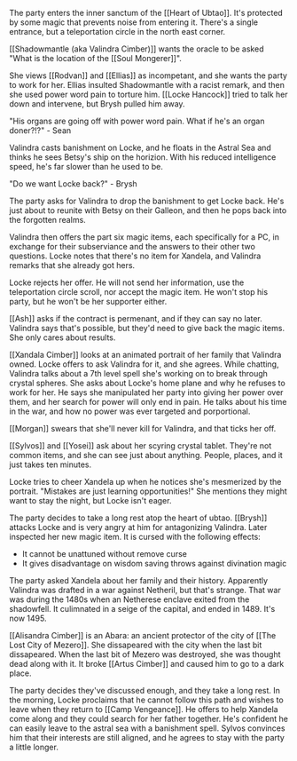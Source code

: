 The party enters the inner sanctum of the [[Heart of Ubtao]]. It's protected by some magic that prevents noise from entering it. There's a single entrance, but a teleportation circle in the north east corner.

[[Shadowmantle (aka Valindra Cimber)]] wants the oracle to be asked "What is the location of the [[Soul Mongerer]]".

She views [[Rodvan]] and [[Ellias]] as incompetant, and she wants the party to work for her. Ellias insulted Shadowmantle with a racist remark, and then she used power word pain to torture him. [[Locke Hancock]] tried to talk her down and intervene, but Brysh pulled him away.

"His organs are going off with power word pain. What if he's an organ doner?!?" - Sean

Valindra casts banishment on Locke, and he floats in the Astral Sea and thinks he sees Betsy's ship on the horizion. With his reduced intelligence speed, he's far slower than he used to be.

"Do we want Locke back?" - Brysh

The party asks for Valindra to drop the banishment to get Locke back. He's just about to reunite with Betsy on their Galleon, and then he pops back into the forgotten realms.

Valindra then offers the part six magic items, each specifically for a PC, in exchange for their subserviance and the answers to their other two questions. Locke notes that there's no item for Xandela, and Valindra remarks that she already got hers.

Locke rejects her offer. He will not send her information, use the teleportation circle scroll, nor accept the magic item. He won't stop his party, but he won't be her supporter either.

[[Ash]] asks if the contract is permenant, and if they can say no later. Valindra says that's possible, but they'd need to give back the magic items. She only cares about results.

[[Xandala Cimber]] looks at an animated portrait of her family that Valindra owned. Locke offers to ask Valindra for it, and she agrees. While chatting, Valindra talks about a 7th level spell she's working on to break through crystal spheres. She asks about Locke's home plane and why he refuses to work for her. He says she manipulated her party into giving her power over them, and her search for power will only end in pain. He talks about his time in the war, and how no power was ever targeted and porportional.

[[Morgan]] swears that she'll never kill for Valindra, and that ticks her off.

[[Sylvos]] and [[Yosei]] ask about her scyring crystal tablet. They're not common items, and she can see just about anything. People, places, and it just takes ten minutes.

Locke tries to cheer Xandela up when he notices she's mesmerized by the portrait. "Mistakes are just learning opportunities!" She mentions they might want to stay the night, but Locke isn't eager.

The party decides to take a long rest atop the heart of ubtao. [[Brysh]] attacks Locke and is very angry at him for antagonizing Valindra. Later inspected her new magic item. It is cursed with the following effects:
- It cannot be unattuned without remove curse
- It gives disadvantage on wisdom saving throws against divination magic

The party asked Xandela about her family and their history. Apparently Valindra was drafted in a war against Netheril, but that's strange. That war was during the 1480s when an Netherese enclave exited from the shadowfell. It culimnated in a seige of the capital, and ended in 1489. It's now 1495.

[[Alisandra Cimber]] is an Abara: an ancient protector of the city of [[The Lost City of Mezero]]. She dissapeared with the city when the last bit dissapeared. When the last bit of Mezero was destroyed, she was thought dead along with it. It broke [[Artus Cimber]] and caused him to go to a dark place.

The party decides they've discussed enough, and they take a long rest. In the morning, Locke proclaims that he cannot follow this path and wishes to leave when they return to [[Camp Vengeance]]. He offers to help Xandela come along and they could search for her father together. He's confident he can easily leave to the astral sea with a banishment spell. Sylvos convinces him that their interests are still aligned, and he agrees to stay with the party a little longer.
